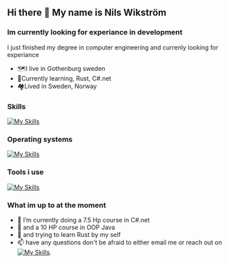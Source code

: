 ## Hi there 👋 My name is Nils Wikström 

### Im currently looking for experiance in development 
I just finished my degree in computer engineering and currenly looking for experiance 
* 🗺️I live in Gothenburg sweden
* 💮Currently learning, Rust, C#.net 
* 🏘️Lived in Sweden, Norway
 
### Skills 
[![My Skills](https://skillicons.dev/icons?i=js,ts,vite,react,html,css,py,cpp)](https://skillicons.dev)


### Operating systems
[![My Skills](https://skillicons.dev/icons?i=windows,linux)](https://skillicons.dev)

### Tools i use 
[![My Skills](https://skillicons.dev/icons?i=vscode,discord,github,obsidian,git)](https://skillicons.dev)




### What im up to at the moment
- 🌱 I’m currently doing a 7.5 Hp course in C#.net
- 🌱 and a 10 HP course in OOP Java
- 🌱 and trying to learn Rust by my self 
- 📫 have any questions don't be afraid to either email me or reach out on    [![My Skills](https://skillicons.dev/icons?i=linkedin)](https://www.linkedin.com/in/nils-wikstr%C3%B6m-814b04198/). 

<!--
**Nilswik/Nilswik** is a ✨ _special_ ✨ repository because its `README.md` (this file) appears on your GitHub profile.

Here are some ideas to get you started:

- 🔭 I’m currently working on ...
- 🌱 I’m currently learning ...
- 👯 I’m looking to collaborate on ...
- 🤔 I’m looking for help with ...
- 💬 Ask me about ...
- 📫 How to reach me: ...
- 😄 Pronouns: ...
- ⚡ Fun fact: ...
-->
